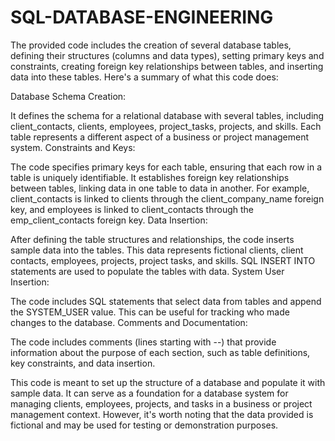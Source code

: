 # SQL-DATABASE-ENGINEERING

The provided code includes the creation of several database tables, defining their structures (columns and data types), setting primary keys and constraints, creating foreign key relationships between tables, and inserting data into these tables. Here's a summary of what this code does:

Database Schema Creation:

It defines the schema for a relational database with several tables, including client_contacts, clients, employees, project_tasks, projects, and skills. Each table represents a different aspect of a business or project management system.
Constraints and Keys:

The code specifies primary keys for each table, ensuring that each row in a table is uniquely identifiable.
It establishes foreign key relationships between tables, linking data in one table to data in another. For example, client_contacts is linked to clients through the client_company_name foreign key, and employees is linked to client_contacts through the emp_client_contacts foreign key.
Data Insertion:

After defining the table structures and relationships, the code inserts sample data into the tables. This data represents fictional clients, client contacts, employees, projects, project tasks, and skills.
SQL INSERT INTO statements are used to populate the tables with data.
System User Insertion:

The code includes SQL statements that select data from tables and append the SYSTEM_USER value. This can be useful for tracking who made changes to the database.
Comments and Documentation:

The code includes comments (lines starting with --) that provide information about the purpose of each section, such as table definitions, key constraints, and data insertion.

This code is meant to set up the structure of a database and populate it with sample data. It can serve as a foundation for a database system for managing clients, employees, projects, and tasks in a business or project management context. However, it's worth noting that the data provided is fictional and may be used for testing or demonstration purposes.
